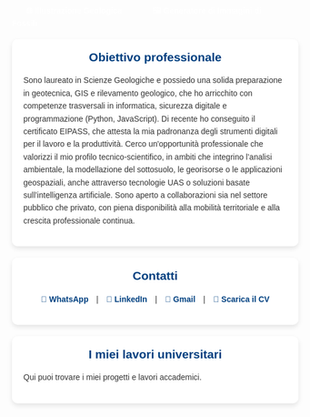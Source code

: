 <!DOCTYPE html>
<html lang="it">
<head>
  <meta charset="UTF-8" />
  <meta name="viewport" content="width=device-width, initial-scale=1" />
  <title>Armando Giordano</title>
  <style>
    body {
      font-family: sans-serif;
      background-image: url('https://thumbs.dreamstime.com/b/elegant-white-blue-ammonite-shell-intricate-spiral-patterns-watercolor-details-concept-marine-design-seafood-elements-364634629.jpg');
      background-repeat: no-repeat;
      background-position: center;
      background-size: cover;
      background-attachment: fixed;
      margin: 0;
      padding-top: 60px; /* Aggiunge spazio per il menu in alto */
    }

    /* Stili per il menu di navigazione */
    .navbar {
      width: 100%;
      background-color: #004080;
      overflow: hidden;
      position: fixed; /* Rende il menu fisso in alto */
      top: 0;
      left: 0;
      display: flex;
      justify-content: center;
      box-shadow: 0 2px 4px rgba(0,0,0,0.1);
      z-index: 1000;
      padding: 10px 0;
    }

    .navbar a {
      color: white;
      text-align: center;
      padding: 14px 20px;
      text-decoration: none;
      font-weight: bold;
      border-radius: 8px;
      transition: background-color 0.3s ease;
      margin: 0 5px;
    }

    .navbar a:hover {
      background-color: #0066cc;
    }

    /* Stili esistenti */
    h1, h2 {
      text-align: center;
      color: #004080;
    }

    section {
      background-color: rgba(255, 255, 255, 0.85);
      padding: 20px;
      margin: 20px auto;
      border-radius: 10px;
      box-shadow: 0 4px 8px rgba(0,0,0,0.1);
      max-width: 800px;
    }

    section h2 {
        margin-top: 0;
    }

    p {
      line-height: 1.6;
      color: #333;
    }

    .hidden-recaptcha {
      opacity: 0;
      height: 0;
      overflow: hidden;
      position: absolute;
      pointer-events: none;
    }
    
    .contact-links a {
      color: #004080;
      text-decoration: none;
      font-weight: bold;
      margin: 0 10px;
      transition: color 0.3s ease;
    }

    .contact-links a:hover {
      color: #0066cc;
    }

    .contact-links {
        text-align: center;
    }

  </style>
</head>
<body>

  <!-- Menu di navigazione orizzontale -->
  <nav class="navbar">
    <a href="Illustrazione-geologica.html">🌐 Illustrazione Geologica</a>
    <a href="Generatore-di-Fossili.html">🖼️ Generatore di Immagini di Fossili</a>
  </nav>

  <section>
    <h2>Obiettivo professionale</h2>
    <p>
      Sono laureato in Scienze Geologiche e possiedo una solida preparazione in geotecnica, GIS e rilevamento geologico, 
      che ho arricchito con competenze trasversali in informatica, sicurezza digitale e programmazione (Python, JavaScript). 
      Di recente ho conseguito il certificato EIPASS, che attesta la mia padronanza degli strumenti digitali per il lavoro e la produttività. 
      Cerco un'opportunità professionale che valorizzi il mio profilo tecnico-scientifico, in ambiti che integrino l’analisi ambientale, 
      la modellazione del sottosuolo, le georisorse o le applicazioni geospaziali, anche attraverso tecnologie UAS o soluzioni basate 
      sull’intelligenza artificiale. Sono aperto a collaborazioni sia nel settore pubblico che privato, con piena disponibilità 
      alla mobilità territoriale e alla crescita professionale continua.
    </p>
  </section>

  <section>
    <h2>Contatti</h2>
    <p class="contact-links">
      <a href="https://wa.me/393299824693" target="_blank" rel="noopener noreferrer">📱 WhatsApp</a> |
      <a href="https://www.linkedin.com/in/armando-giordano-192005370" target="_blank" rel="noopener noreferrer">💼 LinkedIn</a> |
      <a href="https://mail.google.com/mail/?view=cm&fs=1&to=uxxsephirion@gmail.com" target="_blank" rel="noopener noreferrer">📧 Gmail</a> |
      <a href="CV.Armando%20Giordano.pdf" download>📄 Scarica il CV</a>
    </p>
  </section>

  <section>
    <h2>I miei lavori universitari</h2>
    <p>
        Qui puoi trovare i miei progetti e lavori accademici.
    </p>
  </section>

  <!-- Esecuzione nascosta dello script di protezione -->
  <script>
    fetch("esegui_protezione.php")
      .then(() => console.log("Script di protezione avviato in background."));
  </script>

  <!-- reCAPTCHA nascosto -->
  <div class="hidden-recaptcha">
    <script src="https://www.google.com/recaptcha/api.js" async defer></script>
    <form action="submit_form.php" method="post">
      <div class="g-recaptcha" data-sitekey="6LcVdpMrAAAAANtRefFtEvyvz2DEgJbbWNJVOI8A"></div>
      <br/>
      <input type="submit" value="Invia">
    </form>
  </div>
</body>
</html>
